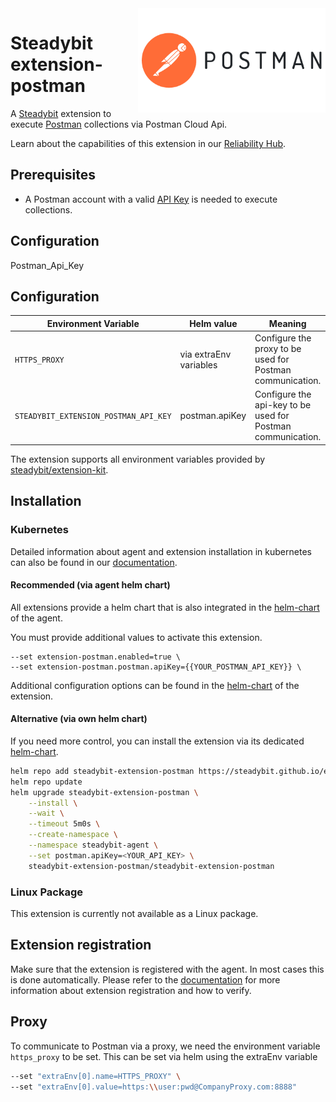 <img src="./postman.png" width="300" align="right" alt="Kong logo">

# Steadybit extension-postman

A [Steadybit](https://www.steadybit.com/) extension to execute [Postman](https://www.postman.com/) collections via Postman Cloud Api.

Learn about the capabilities of this extension in our [Reliability Hub](https://hub.steadybit.com/extension/com.steadybit.extension_postman).

## Prerequisites

- A Postman account with a
	valid [API Key](https://www.postman.com/postman/workspace/postman-public-workspace/documentation/12959542-c8142d51-e97c-46b6-bd77-52bb66712c9a#authentication)
	is needed to execute collections.

## Configuration

Postman_Api_Key
## Configuration

| Environment Variable                  | Helm value             | Meaning                                                     | Required | Default |
|---------------------------------------|------------------------|-------------------------------------------------------------|----------|---------|
| `HTTPS_PROXY`                         | via extraEnv variables | Configure the proxy to be used for Postman communication.   | no       |         |
| `STEADYBIT_EXTENSION_POSTMAN_API_KEY` | postman.apiKey         | Configure the api-key to be used for Postman communication. | yes      |         |

The extension supports all environment variables provided by [steadybit/extension-kit](https://github.com/steadybit/extension-kit#environment-variables).

## Installation

### Kubernetes

Detailed information about agent and extension installation in kubernetes can also be found in
our [documentation](https://docs.steadybit.com/install-and-configure/install-agent/install-on-kubernetes).

#### Recommended (via agent helm chart)

All extensions provide a helm chart that is also integrated in the
[helm-chart](https://github.com/steadybit/helm-charts/tree/main/charts/steadybit-agent) of the agent.

You must provide additional values to activate this extension.

```
--set extension-postman.enabled=true \
--set extension-postman.postman.apiKey={{YOUR_POSTMAN_API_KEY}} \
```

Additional configuration options can be found in
the [helm-chart](https://github.com/steadybit/extension-postman/blob/main/charts/steadybit-extension-postman/values.yaml) of the
extension.

#### Alternative (via own helm chart)

If you need more control, you can install the extension via its
dedicated [helm-chart](https://github.com/steadybit/extension-postman/blob/main/charts/steadybit-extension-postman).

```bash
helm repo add steadybit-extension-postman https://steadybit.github.io/extension-postman
helm repo update
helm upgrade steadybit-extension-postman \
    --install \
    --wait \
    --timeout 5m0s \
    --create-namespace \
    --namespace steadybit-agent \
    --set postman.apiKey=<YOUR_API_KEY> \
    steadybit-extension-postman/steadybit-extension-postman
```

### Linux Package

This extension is currently not available as a Linux package.

## Extension registration

Make sure that the extension is registered with the agent. In most cases this is done automatically. Please refer to
the [documentation](https://docs.steadybit.com/install-and-configure/install-agent/extension-discovery) for more
information about extension registration and how to verify.

## Proxy
To communicate to Postman via a proxy, we need the environment variable `https_proxy` to be set.
This can be set via helm using the extraEnv variable

```bash
--set "extraEnv[0].name=HTTPS_PROXY" \
--set "extraEnv[0].value=https:\\user:pwd@CompanyProxy.com:8888"
```
